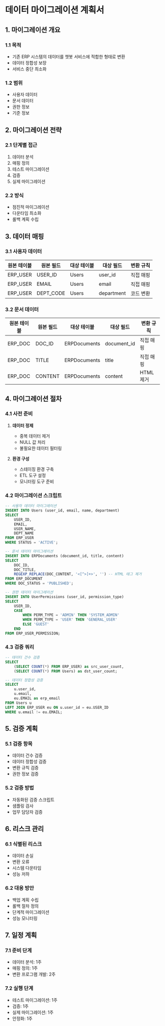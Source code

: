 # 데이터 마이그레이션 계획서

## 1. 마이그레이션 개요

### 1.1 목적
- 기존 ERP 시스템의 데이터를 챗봇 서비스에 적합한 형태로 변환
- 데이터 정합성 보장
- 서비스 중단 최소화

### 1.2 범위
- 사용자 데이터
- 문서 데이터
- 권한 정보
- 기준 정보

## 2. 마이그레이션 전략

### 2.1 단계별 접근
1. 데이터 분석
2. 매핑 정의
3. 테스트 마이그레이션
4. 검증
5. 실제 마이그레이션

### 2.2 방식
- 점진적 마이그레이션
- 다운타임 최소화
- 롤백 계획 수립

## 3. 데이터 매핑

### 3.1 사용자 데이터
| 원본 테이블 | 원본 필드 | 대상 테이블 | 대상 필드 | 변환 규칙 |
|------------|-----------|-------------|-----------|-----------|
| ERP_USER | USER_ID | Users | user_id | 직접 매핑 |
| ERP_USER | EMAIL | Users | email | 직접 매핑 |
| ERP_USER | DEPT_CODE | Users | department | 코드 변환 |

### 3.2 문서 데이터
| 원본 테이블 | 원본 필드 | 대상 테이블 | 대상 필드 | 변환 규칙 |
|------------|-----------|-------------|-----------|-----------|
| ERP_DOC | DOC_ID | ERPDocuments | document_id | 직접 매핑 |
| ERP_DOC | TITLE | ERPDocuments | title | 직접 매핑 |
| ERP_DOC | CONTENT | ERPDocuments | content | HTML 제거 |

## 4. 마이그레이션 절차

### 4.1 사전 준비
1. **데이터 정제**
   - 중복 데이터 제거
   - NULL 값 처리
   - 불필요한 데이터 필터링
   
2. **환경 구성**
   - 스테이징 환경 구축
   - ETL 도구 설정
   - 모니터링 도구 준비

### 4.2 마이그레이션 스크립트
```sql
-- 사용자 데이터 마이그레이션
INSERT INTO Users (user_id, email, name, department)
SELECT 
    USER_ID,
    EMAIL,
    USER_NAME,
    DEPT_NAME
FROM ERP_USER
WHERE STATUS = 'ACTIVE';

-- 문서 데이터 마이그레이션
INSERT INTO ERPDocuments (document_id, title, content)
SELECT 
    DOC_ID,
    DOC_TITLE,
    REGEXP_REPLACE(DOC_CONTENT, '<[^>]+>', '') -- HTML 태그 제거
FROM ERP_DOCUMENT
WHERE DOC_STATUS = 'PUBLISHED';

-- 권한 데이터 마이그레이션
INSERT INTO UserPermissions (user_id, permission_type)
SELECT 
    USER_ID,
    CASE 
        WHEN PERM_TYPE = 'ADMIN' THEN 'SYSTEM_ADMIN'
        WHEN PERM_TYPE = 'USER' THEN 'GENERAL_USER'
        ELSE 'GUEST'
    END
FROM ERP_USER_PERMISSION;
```

### 4.3 검증 쿼리
```sql
-- 데이터 건수 검증
SELECT 
    (SELECT COUNT(*) FROM ERP_USER) as src_user_count,
    (SELECT COUNT(*) FROM Users) as dst_user_count;

-- 데이터 정합성 검증
SELECT 
    u.user_id,
    u.email,
    eu.EMAIL as erp_email
FROM Users u
LEFT JOIN ERP_USER eu ON u.user_id = eu.USER_ID
WHERE u.email != eu.EMAIL;
```

## 5. 검증 계획

### 5.1 검증 항목
- 데이터 건수 검증
- 데이터 정합성 검증
- 변환 규칙 검증
- 권한 정보 검증

### 5.2 검증 방법
- 자동화된 검증 스크립트
- 샘플링 검사
- 업무 담당자 검증

## 6. 리스크 관리

### 6.1 식별된 리스크
- 데이터 손실
- 변환 오류
- 시스템 다운타임
- 성능 저하

### 6.2 대응 방안
- 백업 계획 수립
- 롤백 절차 정의
- 단계적 마이그레이션
- 성능 모니터링

## 7. 일정 계획

### 7.1 준비 단계
- 데이터 분석: 1주
- 매핑 정의: 1주
- 변환 프로그램 개발: 2주

### 7.2 실행 단계
- 테스트 마이그레이션: 1주
- 검증: 1주
- 실제 마이그레이션: 1주
- 안정화: 1주